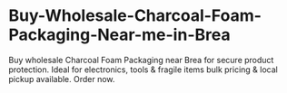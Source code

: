 # Buy-Wholesale-Charcoal-Foam-Packaging-Near-me-in-Brea
Buy wholesale Charcoal Foam Packaging near Brea for secure product protection. Ideal for electronics, tools &amp; fragile items bulk pricing &amp; local pickup available. Order now.
